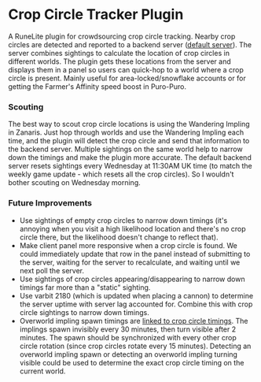# Crop Circle Tracker Plugin

A RuneLite plugin for crowdsourcing crop circle tracking. Nearby crop circles are detected and reported to a
backend server ([default server](https://github.com/mattjrumble/crop-circle-tracker-server)). The server combines
sightings to calculate the location of crop circles in different worlds. The plugin gets these locations from the
server and displays them in a panel so users can quick-hop to a world where a crop circle is present. Mainly useful
for area-locked/snowflake accounts or for getting the Farmer's Affinity speed boost in Puro-Puro.

### Scouting

The best way to scout crop circle locations is using the Wandering Impling in Zanaris. Just hop through worlds and use
the Wandering Impling each time, and the plugin will detect the crop circle and send that information to the backend
server. Multiple sightings on the same world help to narrow down the timings and make the plugin more accurate.
The default backend server resets sightings every Wednesday at 11:30AM UK time (to match the weekly game update -
which resets all the crop circles). So I wouldn't bother scouting on Wednesday morning.

### Future Improvements

* Use sightings of empty crop circles to narrow down timings (it's annoying when you visit a high likelihood location
and there's no crop circle there, but the likelihood doesn't change to reflect that).
* Make client panel more responsive when a crop circle is found. We could immediately update that row in the panel
instead of submitting to the server, waiting for the server to recalculate, and waiting until we next poll the server.
* Use sightings of crop circles appearing/disappearing to narrow down timings far more than a "static" sighting.
* Use varbit 2180 (which is updated when placing a cannon) to determine the server uptime with server lag accounted for.
Combine this with crop circle sightings to narrow down timings.
* Overworld impling spawn timings are [linked to crop circle timings](https://youtu.be/7Opv5tERDQE?t=1412). The implings 
spawn invisibly every 30 minutes, then turn visible after 2 minutes. The spawn should be synchronized with every other
crop circle rotation (since crop circles rotate every 15 minutes). Detecting an overworld impling spawn or detecting an
overworld impling turning visible could be used to determine the exact crop circle timing on the current world.
